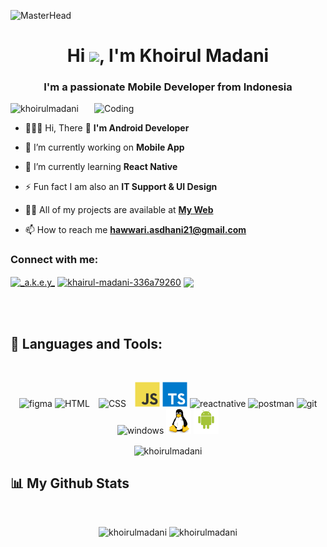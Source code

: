 <!-- [![@khoirulmadani's Holopin board](https://holopin.me/khoirulmadani)](https://holopin.io/@khoirulmadani) -->
![MasterHead](https://user-images.githubusercontent.com/58959408/232639433-cb0aea21-66f0-4508-a771-85e2089c5a87.gif)

<h1 align="center">Hi <img src="https://raw.githubusercontent.com/MartinHeinz/MartinHeinz/master/wave.gif" width="30px">, I'm Khoirul Madani</h1>
<h3 align="center">I'm a passionate Mobile Developer from Indonesia</h3>
<img align="right" alt="Coding" width="370"  src="https://mir-s3-cdn-cf.behance.net/project_modules/max_1200/06f21a161921919.63cd7887d0a70.gif">

<p align="left"> <img src="https://komarev.com/ghpvc/?username=khoirulmadani&label=Profile%20views&color=0e75b6&style=flat" alt="khoirulmadani" /> </p>

- 🧑🏻‍💻 Hi, There 👋 **I'm Android Developer**

- 🔭 I’m currently working on **Mobile App**

- 🌱 I’m currently learning **React Native**

- ⚡ Fun fact I am also an **IT Support & UI Design**

- 👨‍💻 All of my projects are available at **[My Web](https://khoirulmadani.github.io/)**

- 📫 How to reach me **hawwari.asdhani21@gmail.com**







<h3 align="left">Connect with me:</h3>
<p align="left">
<a href="https://instagram.com/_a.k.e.y_" target="_blank"><img align="center" src="https://raw.githubusercontent.com/rahuldkjain/github-profile-readme-generator/master/src/images/icons/Social/instagram.svg" alt="_a.k.e.y_" height="35px"/></a>
<a href="https://linkedin.com/in/khairul-madani-336a79260" target="_blank"><img align="center" src="https://img.icons8.com/fluent/48/000000/linkedin.png"  alt="khairul-madani-336a79260"  height="43px"/></a>
<a href="mailto:hawwari.asdhani21@gmail.com" target="_blank"><img align="center" src="https://img.icons8.com/color/344/gmail-new.png" height="40px"/></a>
</p>

</br>
</br>


## 🚀 Languages and Tools:
</br>
<p align="center"> 
  <img alt="figma" width="40" src="https://www.vectorlogo.zone/logos/figma/figma-icon.svg"  />
  <img alt="HTML" width="40" style="padding-right:10px;" src="https://cdn.jsdelivr.net/gh/devicons/devicon/icons/html5/html5-plain.svg" />
  <img alt="CSS" width="40" style="padding-right:10px;" src="https://cdn.jsdelivr.net/gh/devicons/devicon/icons/css3/css3-plain.svg" />
  <img alt="javascript" width="40" src="https://raw.githubusercontent.com/devicons/devicon/master/icons/javascript/javascript-original.svg"   /> 
  <img alt="typescript" width="40" src="https://raw.githubusercontent.com/devicons/devicon/master/icons/typescript/typescript-original.svg"    />
  <img alt="reactnative" width="40" src="https://reactnative.dev/img/header_logo.svg"   /> 
  <img alt="postman" width="40" src="https://www.vectorlogo.zone/logos/getpostman/getpostman-icon.svg" />
  <img alt="git" width="40" src="https://www.vectorlogo.zone/logos/git-scm/git-scm-icon.svg"  /> 
  <img alt="windows" width="40" src="https://cdn-icons-png.flaticon.com/512/906/906308.png"  /> 
  <img alt="linux" width="40" src="https://raw.githubusercontent.com/devicons/devicon/master/icons/linux/linux-original.svg"  /> 
  <img aalt="android" width="40"src="https://raw.githubusercontent.com/devicons/devicon/master/icons/android/android-original-wordmark.svg"  />
<p align="center">
  <img align="center" src="https://github-readme-stats.vercel.app/api/top-langs?username=khoirulmadani&show_icons=true&theme=tokyonight" alt="khoirulmadani" />
</p>


## 📊 My Github Stats
</br>
<p align="center"> 
   <a> <img src="https://github-readme-streak-stats.herokuapp.com/?user=khoirulmadani&show_icons=true&theme=tokyonight" alt="khoirulmadani" /></a>
   <a> <img src="https://github-readme-stats.vercel.app/api?username=khoirulmadani&show_icons=true&theme=tokyonight" alt="khoirulmadani" /></a>
</br>
